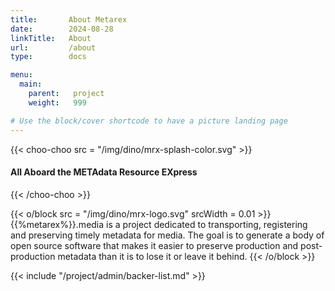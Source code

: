 ```yaml
---
title:       About Metarex
date:        2024-08-28
linkTitle:   About
url:         /about
type:        docs

menu:
  main:
    parent:   project
    weight:   999

# Use the block/cover shortcode to have a picture landing page
---
```


{{< choo-choo	src = "/img/dino/mrx-splash-color.svg" >}}

#### All Aboard the METAdata Resource EXpress
{{< /choo-choo >}}
<!--  ---------------------------------------------------------------------  -->

{{< o/block src = "/img/dino/mrx-logo.svg"  srcWidth = 0.01 >}}
{{%metarex%}}.media is a project dedicated to transporting,
registering and preserving timely metadata for media. The goal is to generate a
body of open source software that makes it easier to preserve production and
post-production metadata than it is to lose it or leave it behind.
{{< /o/block >}}

<!--  ---------------------------------------------------------------------  -->

{{<   include    "/project/admin/backer-list.md"                         >}}

<!--  ---------------------------------------------------------------------  -->
